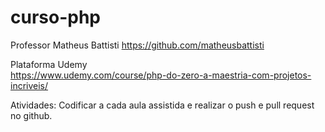 # curso-php
Professor Matheus Battisti
https://github.com/matheusbattisti
  
Plataforma Udemy  
https://www.udemy.com/course/php-do-zero-a-maestria-com-projetos-incriveis/

Atividades:
Codificar a cada aula assistida e realizar o push e pull request no github.


